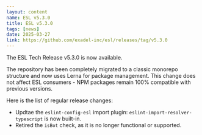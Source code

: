 ```yaml
---
layout: content
name: ESL v5.3.0
title: ESL v5.3.0
tags: [news]
date: 2025-03-27
link: https://github.com/exadel-inc/esl/releases/tag/v5.3.0
---
```


The ESL Tech Release v5.3.0 is now available.

The repository has been completely migrated to a classic monorepo structure and now uses Lerna for package management.
This change does not affect ESL consumers - NPM packages remain 100% compatible with previous versions.

Here is the list of regular release changes:
- Updtae the `eslint-config-esl` import plugin: `eslint-import-resolver-typescript` is now built-in.
- Retired the `isBot` check, as it is no longer functional or supported.
